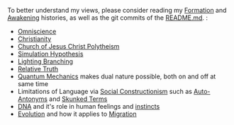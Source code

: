 To better understand my views, please consider reading my [Formation](./myFormation.md) and [Awakening](./Awakening.md) histories, as well as the git commits of the [README.md](./README.md).  :

- [Omniscience](https://en.wikipedia.org/wiki/Omniscience)
- [Christianity](https://en.wikipedia.org/wiki/Christianity)
- [Church of Jesus Christ Polytheism](https://www.lds.org/topics/becoming-like-god)
- [Simulation Hypothesis](https://en.wikipedia.org/wiki/Simulation_hypothesis)
- [Lighting Branching](https://cosmosmagazine.com/geoscience/watch-lightning-strikes-super-slow-motion)
- [Relative Truth](https://en.wikipedia.org/wiki/Relativism)
- [Quantum Mechanics](https://en.wikipedia.org/wiki/Quantum_mechanics) makes dual nature possible, both on and off at same time
- Limitations of Language via [Social Constructionism](https://en.wikipedia.org/wiki/Social_constructionism) such as [Auto-Antonyms](https://en.wikipedia.org/wiki/Auto-antonym) and [Skunked Terms](https://en.wikipedia.org/wiki/Skunked_term)
- [DNA](https://en.wikipedia.org/wiki/DNA) and it's role in human feelings and [instincts](https://en.wikipedia.org/wiki/Instinct)
- [Evolution](https://en.wikipedia.org/wiki/Evolution) and how it applies to [Migration](https://en.wikipedia.org/wiki/Migration)
